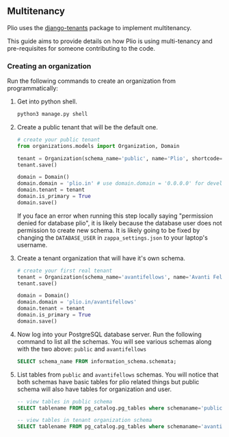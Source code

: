 ## Multitenancy
Plio uses the [django-tenants](https://django-tenants.readthedocs.io/en/latest/) package to implement multitenancy.

This guide aims to provide details on how Plio is using multi-tenancy and pre-requisites for someone contributing to the code.

### Creating an organization
Run the following commands to create an organization from programmatically:

1. Get into python shell.
    ```sh
    python3 manage.py shell
    ```

2. Create a public tenant that will be the default one.

    ```py
    # create your public tenant
    from organizations.models import Organization, Domain

    tenant = Organization(schema_name='public', name='Plio', shortcode='plio')
    tenant.save()

    domain = Domain()
    domain.domain = 'plio.in' # use domain.domain = '0.0.0.0' for development environment
    domain.tenant = tenant
    domain.is_primary = True
    domain.save()
    ```
    If you face an error when running this step locally saying "permission denied for database plio", it is likely because the database user does not permission to create new schema. It is likely going to be fixed by changing the
    `DATABASE_USER` in `zappa_settings.json` to your laptop's username.

3. Create a tenant organization that will have it's own schema.
    ```py
    # create your first real tenant
    tenant = Organization(schema_name='avantifellows', name='Avanti Fellows', shortcode='af')
    tenant.save()

    domain = Domain()
    domain.domain = 'plio.in/avantifellows'
    domain.tenant = tenant
    domain.is_primary = True
    domain.save()
    ```

4. Now log into your PostgreSQL database server. Run the following command to list all the schemas. You will see various schemas along with the two above: `public` and `avantifellows`
    ```sql
    SELECT schema_name FROM information_schema.schemata;
    ```

5. List tables from `public` and `avantifellows` schemas. You will notice that both schemas have basic tables for plio related things but public schema will also have tables for organization and user.
    ```sql
    -- view tables in public schema
    SELECT tablename FROM pg_catalog.pg_tables where schemaname='public';

    -- view tables in tenant organization schema
    SELECT tablename FROM pg_catalog.pg_tables where schemaname='avantifellows';
    ```

